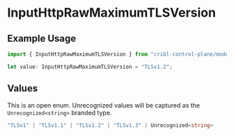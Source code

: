 # InputHttpRawMaximumTLSVersion

## Example Usage

```typescript
import { InputHttpRawMaximumTLSVersion } from "cribl-control-plane/models/operations";

let value: InputHttpRawMaximumTLSVersion = "TLSv1.2";
```

## Values

This is an open enum. Unrecognized values will be captured as the `Unrecognized<string>` branded type.

```typescript
"TLSv1" | "TLSv1.1" | "TLSv1.2" | "TLSv1.3" | Unrecognized<string>
```